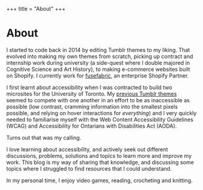 +++
title = "About"
+++

# About

I started to code back in 2014 by editing Tumblr themes to my liking. That evolved into making my own themes from scratch, picking up contract and internship work during university (a side-quest where I double majored in Cognitive Science and Art History), to making e-commerce websites built on Shopify. I currently work for [fusefabric](https://www.fusefabric.com/), an enterprise Shopify Partner.

I first learnt about accessibility when I was contracted to build two microsites for the University of Toronto. My [previous Tumblr themes](https://wonderfullythemes.tumblr.com/themes) seemed to compete with one another in an effort to be as inaccessible as possible (low contrast, cramming information into the smallest pixels possible, and relying on hover interactions for _everything_) and I very quickly needed to familiarise myself with the Web Content Accessibility Guidelines (WCAG) and Accessibility for Ontarians with Disabilities Act (AODA).

Turns out that was my calling.

I love learning about accessibility, and actively seek out different discussions, problems, solutions and topics to learn more and improve my work. This blog is my way of sharing that knowledge, and discussing some topics where I struggled to find resources that I could understand.

In my personal time, I enjoy video games, reading, crocheting and knitting.
